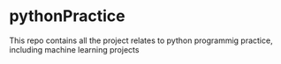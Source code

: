 # pythonPractice
This repo contains all the project relates to python programmig practice, including machine learning projects
